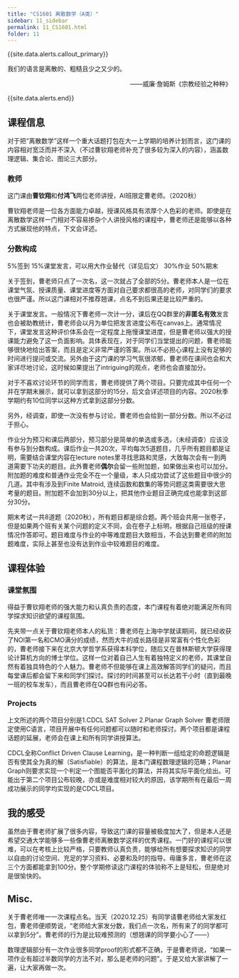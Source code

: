 ```yaml
---
title: "CS1601 离散数学（A类）"
sidebar: 11_sidebar
permalink: 11_CS1601.html
folder: 11
---
```



{{site.data.alerts.callout_primary}}
<p>我们的语言是离散的、粗糙且少之又少的。</p>
<p align="right">——威廉·詹姆斯《宗教经验之种种》</p>

{{site.data.alerts.end}}

## 课程信息
对于把“离散数学”这样一个重大话题打包在大一上学期的培养计划而言，这门课的内容相对宽泛而并不深入（不过曹钦翔老师补充了很多较为深入的内容），涵盖数理逻辑、集合论、图论三大部分。
### 教师
这门课由**曹钦翔**和**付鸿飞**两位老师讲授，AI班限定曹老师。（2020秋）

曹钦翔老师是一位各方面能力卓越，授课风格具有浓厚个人色彩的老师。即使是在离散数学这样一门相对不容易掺杂个人讲授风格的课程中，曹老师还是能够以各种方式展现他的特点，下文会详述。

### 分数构成
5%签到 15%课堂发言，可以用大作业替代（详见后文） 30%作业 50%期末

关于签到，曹老师只点了一次名，这一次就占了全部的5分。曹老师本人是一位在课堂气氛、授课质量、课堂进度等方面对自己要求都很高的老师，对同学们的要求也很严谨。所以这门课相对不推荐翘课，点名不到后果还是比较严重的。

关于课堂发言。一般情况下曹老师一次计一分，课后在QQ群里的**非匿名有效**发言也会被助教统计，曹老师会以月为单位把发言进度公布在canvas上。通常情况下，课堂发言这种评价体系会在一定程度上拖慢课堂进度，但是曹老师以强大的授课能力避免了这一负面影响。具体表现在，对于同学们当堂提出的问题，曹老师能够很快地给出答案，而且是定义非常严谨的答案。所以不必担心课程上没有足够的时间进行提问或交流。另外由于这门课的学习气氛很浓郁，曹老师在课间也会和大家详尽地讨论，这时候如果提出了intriguing的观点，老师也会直接加分。

对于不喜欢讨论环节的同学而言，曹老师提供了两个项目。只要完成其中任何一个并在学期末展示，就可以拿到这部分的15分，后文会详述项目的内容。2020秋季学期约有10位同学以这种方式拿到这部分分数。

另外，经调查，即使一次没有参与讨论，曹老师也会给到一部分分数。所以不必过于担心。

作业分为预习和课后两部分，预习部分是简单的单选或多选，（未经调查）应该没有参与到分数构成。课后作业一共20次，平均每次5道题目，几乎所有题目都是证明，需要结合课堂内容在lecture notes里寻找思路和灵感，大致每次会有一到两道需要下功夫的题目。此外曹老师**偶尔**会留一些附加题，如果做出来也可以加分。附加题的难度和普通作业完全不在一个量级，本人只成功尝试了这些题目中很少的几道。其中有涉及到Finite Matroid, 连续函数和数集的等势问题这类需要很大思考量的题目。附加题不会加到30分以上，把其他作业题目正确完成也能拿到这部分30分。

期末考试一共8道题（2020秋），所有题目都是综合题。两个班会共用一张卷子，但是如果两个班有关某个问题的定义不同，会在卷子上标明，根据自己班级的授课情况作答即可。题目难度与作业的中等难度题目大致相当，不会达到曹老师的附加题难度，实际上甚至也没有达到作业中较难题目的难度。

## 课程体验 

### 课堂氛围
得益于曹钦翔老师的强大能力和认真负责的态度，本门课程有着绝对能满足所有同学探求知识欲望的课程氛围。

先夹带一点关于曹钦翔老师本人的私货：曹老师在上海中学就读期间，就已经收获了NOI第一名和CMO满分的成绩，然而大牛的成长路径是非常富有个性化色彩的，曹老师接下来在北京大学哲学系获得本科学位，随后又在普林斯顿大学获得理论计算机方向的博士学位。这样一位对着自己人生有着独特定义的老师，其课堂自然有着独具特色的个人魅力。曹老师不但能够在课上高效解答同学们的疑问，而且每堂课后都会留下来和同学们探讨。探讨的时间甚至可以长达若干小时（直到最晚一班的校车发车），而且曹老师在QQ群也有问必答。

### Projects
上文所述的两个项目分别是1.CDCL SAT Solver 2.Planar Graph Solver
曹老师限定使用C语言，项目开展中有任何问题都可以随时和老师探讨。两个项目都是课程话题的延展，老师会在课上和所有同学讲授算法。

CDCL全称Conflict Driven Clause Learning，是一种判断一组给定的命题逻辑是否有使其全为真的解（Satisfiable）的算法，是本门课程数理逻辑的范畴；Planar Graph则要求实现一个判定一个图能否平面化的算法，并将其实际平面化绘出。可能出于第二个项目公布较晚，亦或是难度相对较大的原因，该学期所有在最后一周成功展示的同学均实现的是CDCL项目。 


## 我的感受
虽然由于曹老师扩展了很多内容，导致这门课的容量被极度加大了，但是本人还是希望交通大学能够多一些像曹老师离散数学这样的优秀课程。一门好的课程可以很难，可以在考核上比较严格，只要教师认真负责，能够给所有想要探求知识的同学以自由的讨论空间、充足的学习资料、必要和及时的指导。毋庸多言，曹老师在这三个方面都能拿到100分。整个学期修读这门课程的体验称不上是轻松，但是绝对是很愉快的。

## Misc.
关于曹老师唯一一次课程点名。当天（2020.12.25）有同学请曹老师给大家发红包，曹老师便顺势说，“老师给大家发分数，我们点一次名，所有来了的同学都可以拿到5分”。曹老师的行为是比较难预测的（想翘课的同学要小心了——） 

数理逻辑部分有一次作业很多同学proof的形式都不正确，于是曹老师说，“如果一项作业有超过半数同学的方法不对，那么是老师的问题”。于是又给大家讲解了一遍，让大家再做一次。 